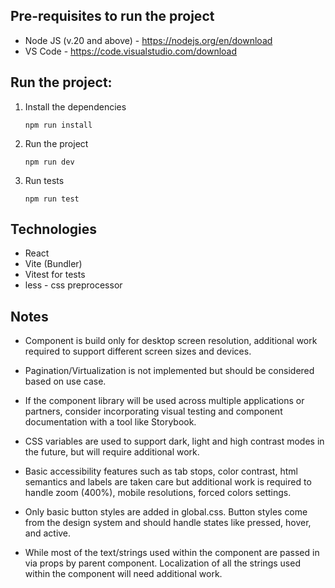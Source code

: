 ## Pre-requisites to run the project

- Node JS (v.20 and above) - https://nodejs.org/en/download
- VS Code - https://code.visualstudio.com/download

## Run the project:

1. Install the dependencies

   ```
   npm run install
   ```

1. Run the project

   ```
   npm run dev
   ```

1. Run tests
   ```
   npm run test
   ```

## Technologies

- React
- Vite (Bundler)
- Vitest for tests
- less - css preprocessor

## Notes

- Component is build only for desktop screen resolution, additional work required to support different screen sizes and devices.

- Pagination/Virtualization is not implemented but should be considered based on use case.

- If the component library will be used across multiple applications or partners, consider incorporating visual testing and component documentation with a tool like Storybook.

- CSS variables are used to support dark, light and high contrast modes in the future, but will require additional work.

- Basic accessibility features such as tab stops, color contrast, html semantics and labels are taken care but additional work is required to handle zoom (400%), mobile resolutions, forced colors settings.

- Only basic button styles are added in global.css. Button styles come from the design system and should handle states like pressed, hover, and active.

- While most of the text/strings used within the component are passed in via props by parent component. Localization of all the strings used within the component will need additional work.

